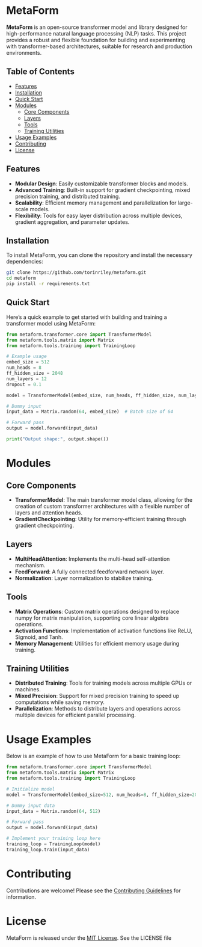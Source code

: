 # MetaForm

**MetaForm** is an open-source transformer model and library designed for high-performance natural language processing (NLP) tasks. This project provides a robust and flexible foundation for building and experimenting with transformer-based architectures, suitable for research and production environments.

## Table of Contents
- [Features](#features)
- [Installation](#installation)
- [Quick Start](#quick-start)
- [Modules](#modules)
  - [Core Components](#core-components)
  - [Layers](#layers)
  - [Tools](#tools)
  - [Training Utilities](#training-utilities)
- [Usage Examples](#usage-examples)
- [Contributing](#contributing)
- [License](#license)

## Features

- **Modular Design**: Easily customizable transformer blocks and models.
- **Advanced Training**: Built-in support for gradient checkpointing, mixed precision training, and distributed training.
- **Scalability**: Efficient memory management and parallelization for large-scale models.
- **Flexibility**: Tools for easy layer distribution across multiple devices, gradient aggregation, and parameter updates.

## Installation

To install MetaForm, you can clone the repository and install the necessary dependencies:

```bash
git clone https://github.com/torinriley/metaform.git
cd metaform
pip install -r requirements.txt
```

## Quick Start
Here’s a quick example to get started with building and training a transformer model using MetaForm:

```python
from metaform.transformer.core import TransformerModel
from metaform.tools.matrix import Matrix
from metaform.tools.training import TrainingLoop

# Example usage
embed_size = 512
num_heads = 8
ff_hidden_size = 2048
num_layers = 12
dropout = 0.1

model = TransformerModel(embed_size, num_heads, ff_hidden_size, num_layers, dropout)

# Dummy input
input_data = Matrix.random(64, embed_size)  # Batch size of 64

# Forward pass
output = model.forward(input_data)

print("Output shape:", output.shape())
```



# Modules

## Core Components
- **TransformerModel**: The main transformer model class, allowing for the creation of custom transformer architectures with a flexible number of layers and attention heads.
- **GradientCheckpointing**: Utility for memory-efficient training through gradient checkpointing.

## Layers
- **MultiHeadAttention**: Implements the multi-head self-attention mechanism.
- **FeedForward**: A fully connected feedforward network layer.
- **Normalization**: Layer normalization to stabilize training.

## Tools
- **Matrix Operations**: Custom matrix operations designed to replace numpy for matrix manipulation, supporting core linear algebra operations.
- **Activation Functions**: Implementation of activation functions like ReLU, Sigmoid, and Tanh.
- **Memory Management**: Utilities for efficient memory usage during training.

## Training Utilities
- **Distributed Training**: Tools for training models across multiple GPUs or machines.
- **Mixed Precision**: Support for mixed precision training to speed up computations while saving memory.
- **Parallelization**: Methods to distribute layers and operations across multiple devices for efficient parallel processing.

# Usage Examples
Below is an example of how to use MetaForm for a basic training loop:

```python
from metaform.transformer.core import TransformerModel
from metaform.tools.matrix import Matrix
from metaform.tools.training import TrainingLoop

# Initialize model
model = TransformerModel(embed_size=512, num_heads=8, ff_hidden_size=2048, num_layers=12)

# Dummy input data
input_data = Matrix.random(64, 512)

# Forward pass
output = model.forward(input_data)

# Implement your training loop here
training_loop = TrainingLoop(model)
training_loop.train(input_data)
```




# Contributing
Contributions are welcome! Please see the [Contributing Guidelines](CONTRIBUTING.md) for information.

# License
MetaForm is released under the [MIT License](LICENSE). See the LICENSE file

